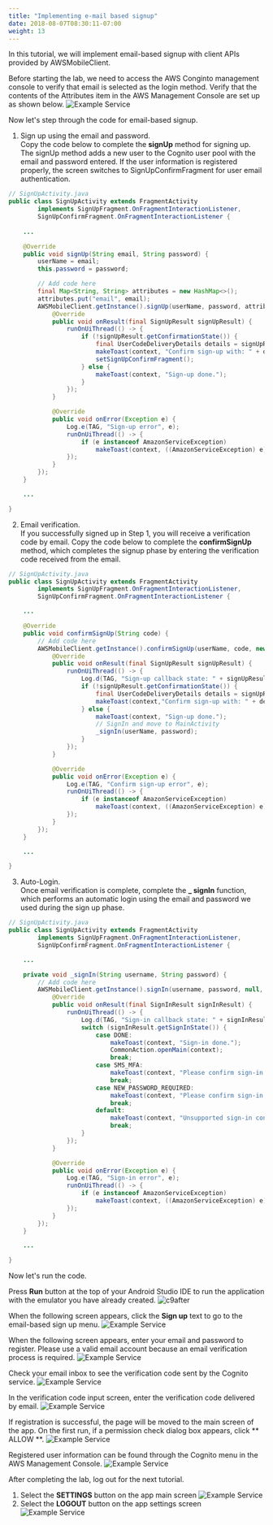 ```yaml
---
title: "Implementing e-mail based signup"
date: 2018-08-07T08:30:11-07:00
weight: 13
---
```


In this tutorial, we will implement email-based signup with client APIs provided by AWSMobileClient.

Before starting the lab, we need to access the AWS Conginto management console to verify that email is selected as the login method. Verify that the contents of the Attributes item in the AWS Management Console are set up as shown below.
![Example Service](/images/amplify-auth-congito-attr.png)

Now let's step through the code for email-based signup.

1. Sign up using the email and password. <br>Copy the code below to complete the **signUp** method for signing up. The signUp method adds a new user to the Cognito user pool with the email and password entered. If the user information is registered properly, the screen switches to SignUpConfirmFragment for user email authentication.
```java
// SignUpActivity.java
public class SignUpActivity extends FragmentActivity
        implements SignUpFragment.OnFragmentInteractionListener,
        SignUpConfirmFragment.OnFragmentInteractionListener {
    
    ...

    @Override
    public void signUp(String email, String password) {
        userName = email;
        this.password = password;

        // Add code here
        final Map<String, String> attributes = new HashMap<>();
        attributes.put("email", email);
        AWSMobileClient.getInstance().signUp(userName, password, attributes, null, new Callback<SignUpResult>() {
            @Override
            public void onResult(final SignUpResult signUpResult) {
                runOnUiThread(() -> {
                    if (!signUpResult.getConfirmationState()) {
                        final UserCodeDeliveryDetails details = signUpResult.getUserCodeDeliveryDetails();
                        makeToast(context, "Confirm sign-up with: " + details.getDestination());
                        setSignUpConfirmFragment();
                    } else {
                        makeToast(context, "Sign-up done.");
                    }
                });
            }

            @Override
            public void onError(Exception e) {
                Log.e(TAG, "Sign-up error", e);
                runOnUiThread(() -> {
                    if (e instanceof AmazonServiceException)
                        makeToast(context, ((AmazonServiceException) e).getErrorMessage());
                });
            }
        });
    }

    ...

}
```

2. Email verification. <br>If you successfully signed up in Step 1, you will receive a verification code by email. Copy the code below to complete the **confirmSignUp** method, which completes the signup phase by entering the verification code received from the email.
```java
// SignUpActivity.java
public class SignUpActivity extends FragmentActivity
        implements SignUpFragment.OnFragmentInteractionListener,
        SignUpConfirmFragment.OnFragmentInteractionListener {

    ...

    @Override
    public void confirmSignUp(String code) {
        // Add code here
        AWSMobileClient.getInstance().confirmSignUp(userName, code, new Callback<SignUpResult>() {
            @Override
            public void onResult(final SignUpResult signUpResult) {
                runOnUiThread(() -> {
                    Log.d(TAG, "Sign-up callback state: " + signUpResult.getConfirmationState());
                    if (!signUpResult.getConfirmationState()) {
                        final UserCodeDeliveryDetails details = signUpResult.getUserCodeDeliveryDetails();
                        makeToast(context,"Confirm sign-up with: " + details.getDestination());
                    } else {
                        makeToast(context, "Sign-up done.");
                        // SignIn and move to MainActivity
                        _signIn(userName, password);
                    }
                });
            }

            @Override
            public void onError(Exception e) {
                Log.e(TAG, "Confirm sign-up error", e);
                runOnUiThread(() -> {
                    if (e instanceof AmazonServiceException)
                        makeToast(context, ((AmazonServiceException) e).getErrorMessage());
                });
            }
        });
    }

    ...

}

```

3. Auto-Login. <br>Once email verification is complete, complete the **_ signIn** function, which performs an automatic login using the email and password we used during the sign up phase.
```java
// SignUpActivity.java
public class SignUpActivity extends FragmentActivity
        implements SignUpFragment.OnFragmentInteractionListener,
        SignUpConfirmFragment.OnFragmentInteractionListener {

    ...

    private void _signIn(String username, String password) {
        // Add code here
        AWSMobileClient.getInstance().signIn(username, password, null, new Callback<SignInResult>() {
            @Override
            public void onResult(final SignInResult signInResult) {
                runOnUiThread(() -> {
                    Log.d(TAG, "Sign-in callback state: " + signInResult.getSignInState());
                    switch (signInResult.getSignInState()) {
                        case DONE:
                            makeToast(context, "Sign-in done.");
                            CommonAction.openMain(context);
                            break;
                        case SMS_MFA:
                            makeToast(context, "Please confirm sign-in with SMS.");
                            break;
                        case NEW_PASSWORD_REQUIRED:
                            makeToast(context, "Please confirm sign-in with new password.");
                            break;
                        default:
                            makeToast(context, "Unsupported sign-in confirmation: " + signInResult.getSignInState());
                            break;
                    }
                });
            }

            @Override
            public void onError(Exception e) {
                Log.e(TAG, "Sign-in error", e);
                runOnUiThread(() -> {
                    if (e instanceof AmazonServiceException)
                        makeToast(context, ((AmazonServiceException) e).getErrorMessage());
                });
            }
        });
    }

    ...

}

```

Now let's run the code.

Press **Run** button at the top of your Android Studio IDE to run the application with the emulator you have already created.
![c9after](/images/run.png)

When the following screen appears, click the **Sign up** text to go to the email-based sign up menu.
![Example Service](/images/app-authmain.png)

When the following screen appears, enter your email and password to register. Please use a valid email account because an email verification process is required.
![Example Service](/images/app-signup.png)

Check your email inbox to see the verification code sent by the Cognito service.
![Example Service](/images/auth-email-verfication.png)

In the verification code input screen, enter the verification code delivered by email.
![Example Service](/images/app-email-verification.png)

If registration is successful, the page will be moved to the main screen of the app. On the first run, if a permission check dialog box appears, click ** ALLOW **.
![Example Service](/images/app-main-init.png)

Registered user information can be found through the Cognito menu in the AWS Management Console.
![Example Service](/images/auth-cognito-email-user.png)


After completing the lab, log out for the next tutorial.

1. Select the **SETTINGS** button on the app main screen
![Example Service](/images/app-main-empty.png)
2. Select the **LOGOUT** button on the app settings screen
![Example Service](/images/app-settings.png)
